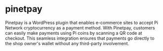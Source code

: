 # pinetpay
Pinetpay is a WordPress plugin that enables e-commerce sites to accept Pi Network cryptocurrency as a payment method. With Pinetpay, customers can easily make payments using Pi coins by scanning a QR code at checkout. This seamless integration ensures that payments go directly to the shop owner's wallet without any third-party involvement.
